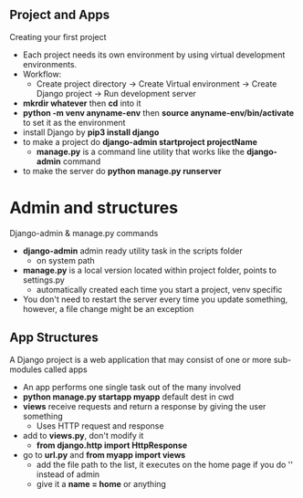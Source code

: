 ## Project and Apps
Creating your first project
- Each project needs its own environment by using virtual development environments.
- Workflow:
  - Create project directory -> Create Virtual environment -> Create Django project -> Run development server
- **mkrdir whatever** then **cd** into it
- **python -m venv anyname-env** then **source anyname-env/bin/activate** to set it as the environment
- install Django by **pip3 install django**
- to make a project do **django-admin startproject projectName**
  - **manage.py** is a command line utility that works like the **django-admin** command
- to make the server do **python manage.py runserver**
# Admin and structures
Django-admin & manage.py commands
- **django-admin** admin ready utility task in the scripts folder
  - on system path
- **manage.py** is a local version located within project folder, points to settings.py
  - automatically created each time you start a project, venv specific
- You don't need to restart the server every time you update something, however, a file change might be an exception
## App Structures
A Django project is a web application that may consist of one or more sub-modules called apps
- An app performs one single task out of the many involved
- **python manage.py startapp myapp** default dest in cwd
- **views** receive requests and return a response by giving the user something
  - Uses HTTP request and response
- add to **views.py**, don't modify it
  - **from django.http import HttpResponse**
- go to **url.py** and **from myapp import views**
  - add the file path to the list, it executes on the home page if you do '' instead of admin
  - give it a **name = home** or anything
